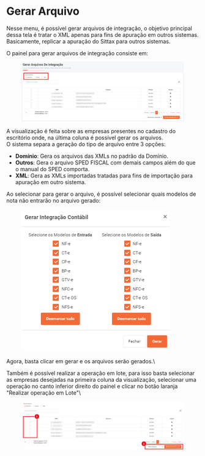 # Gerar Arquivo

Nesse menu, é possível gerar arquivos de integração, o objetivo principal dessa tela é tratar o XML apenas para fins de apuração em outros sistemas. Basicamente, replicar a apuração do Sittax para outros sistemas.

O painel para gerar arquivos de integração consiste em:

<figure><img src="../../.gitbook/assets/image (23).png" alt=""><figcaption></figcaption></figure>

A visualização é feita sobre as empresas presentes no cadastro do escritório onde, na última coluna é possível gerar os arquivos. \
O sistema separa a geração do tipo de arquivo entre 3 opções:

* **Domínio**: Gera os arquivos das XMLs no padrão da Domínio.
* **Outros**: Gera o arquivo SPED FISCAL com demais campos além do que o manual do SPED comporta.
* **XML**: Gera as XMLs importadas tratadas para fins de importação para apuração em outro sistema.

Ao selecionar para gerar o arquivo, é possível selecionar quais modelos de nota não entrarão no arquivo gerado:

<figure><img src="../../.gitbook/assets/image (24).png" alt=""><figcaption></figcaption></figure>

Agora, basta clicar em gerar e os arquivos serão gerados.\


Também é possível realizar a operação em lote, para isso basta selecionar as empresas desejadas na primeira coluna da visualização, selecionar uma operação no canto inferior direito do painel e clicar no botão laranja "Realizar operação em Lote"\


<figure><img src="../../.gitbook/assets/image (25).png" alt=""><figcaption></figcaption></figure>
